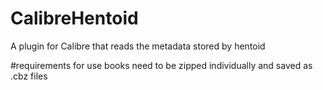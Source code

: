 # CalibreHentoid
A plugin for Calibre that reads the metadata stored by hentoid

#requirements for use
books need to be zipped individually and saved as .cbz files
